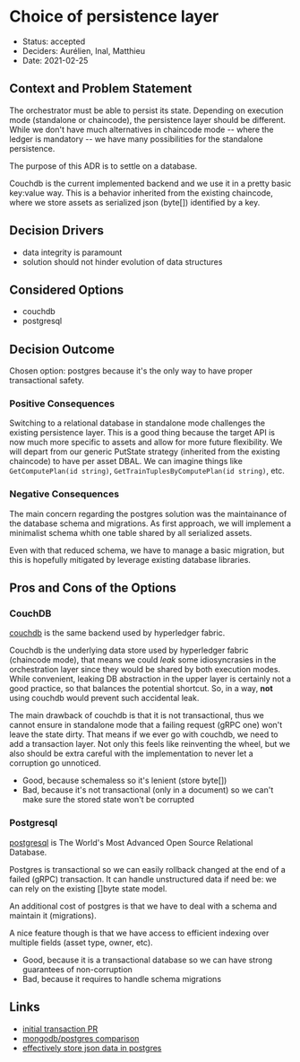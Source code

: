 # Choice of persistence layer

* Status: accepted
* Deciders: Aurélien, Inal, Matthieu
* Date: 2021-02-25

## Context and Problem Statement

The orchestrator must be able to persist its state.
Depending on execution mode (standalone or chaincode), the persistence layer should be different.
While we don't have much alternatives in chaincode mode -- where the ledger is mandatory --
we have many possibilities for the standalone persistence.

The purpose of this ADR is to settle on a database.

Couchdb is the current implemented backend and we use it in a pretty basic key:value way.
This is a behavior inherited from the existing chaincode, where we store assets as serialized json (byte[]) identified by a key.

## Decision Drivers

* data integrity is paramount
* solution should not hinder evolution of data structures

## Considered Options

* couchdb
* postgresql

## Decision Outcome

Chosen option: postgres because it's the only way to have proper transactional safety.

### Positive Consequences

Switching to a relational database in standalone mode challenges the existing persistence layer.
This is a good thing because the target API is now much more specific to assets and allow for more future flexibility.
We will depart from our generic PutState strategy (inherited from the existing chaincode) to have per asset DBAL.
We can imagine things like `GetComputePlan(id string)`, `GetTrainTuplesByComputePlan(id string)`, etc.

### Negative Consequences

The main concern regarding the postgres solution was the maintainance of the database schema and migrations.
As first approach, we will implement a minimalist schema whith one table shared by all serialized assets.

Even with that reduced schema, we have to manage a basic migration, but this is hopefully mitigated by leverage existing database libraries.

## Pros and Cons of the Options

### CouchDB

[couchdb](https://couchdb.apache.org/) is the same backend used by hyperledger fabric.

Couchdb is the underlying data store used by hyperledger fabric (chaincode mode),
that means we could *leak* some idiosyncrasies in the orchestration layer since they would be shared by both execution modes.
While convenient, leaking DB abstraction in the upper layer is certainly not a good practice, so that balances the potential shortcut.
So, in a way, **not** using couchdb would prevent such accidental leak.

The main drawback of couchdb is that it is not transactional,
thus we cannot ensure in standalone mode that a failing request (gRPC one) won't leave the state dirty.
That means if we ever go with couchdb, we need to add a transaction layer.
Not only this feels like reinventing the wheel, but we also should be extra careful with the implementation to never let a corruption go unnoticed.

* Good, because schemaless so it's lenient (store byte[])
* Bad, because it's not transactional (only in a document) so we can't make sure the stored state won't be corrupted

### Postgresql

[postgresql](https://www.postgresql.org/) is The World's Most Advanced Open Source Relational Database.

Postgres is transactional so we can easily rollback changed at the end of a failed (gRPC) transaction.
It can handle unstructured data if need be: we can rely on the existing []byte state model.

An additional cost of postgres is that we have to deal with a schema and maintain it (migrations).

A nice feature though is that we have access to efficient indexing over multiple fields (asset type, owner, etc).

* Good, because it is a transactional database so we can have strong guarantees of non-corruption
* Bad, because it requires to handle schema migrations

## Links

* [initial transaction PR](https://github.com/owkin/orchestrator/pull/10)
* [mongodb/postgres comparison](https://www.aptuz.com/blog/is-postgres-nosql-database-better-than-mongodb/)
* [effectively store json data in postgres](https://scalegrid.io/blog/using-jsonb-in-postgresql-how-to-effectively-store-index-json-data-in-postgresql/)
